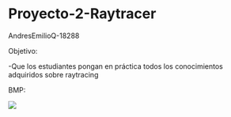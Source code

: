 # Proyecto-2-Raytracer

AndresEmilioQ-18288

Objetivo:

-Que los estudiantes pongan en práctica todos los conocimientos adquiridos sobre raytracing

BMP:

![](out.bmp)

